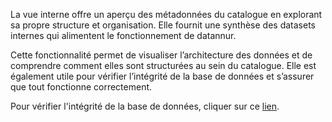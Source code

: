 La vue interne offre un aperçu des métadonnées du catalogue en explorant sa propre structure et organisation. Elle fournit une synthèse des datasets internes qui alimentent le fonctionnement de datannur.

Cette fonctionnalité permet de visualiser l’architecture des données et de comprendre comment elles sont structurées au sein du catalogue. Elle est également utile pour vérifier l’intégrité de la base de données et s’assurer que tout fonctionne correctement.

Pour vérifier l'intégrité de la base de données, cliquer sur ce [lien](?app_mode=check_db).
